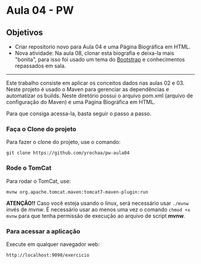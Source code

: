 # Aula 04 - PW

## Objetivos

* Criar repositorio novo para Aula 04 e uma Página Biográfica em HTML.
* Nova atividade: Na aula 08, clonar esta biografia e deixa-la mais "bonita", para isso foi usado um tema do [Bootstrap](http://getbootstrap.com.br/) e conhecimentos repassados em sala.

--------

Este trabalho consiste em aplicar os conceitos dados nas aulas 02 e 03. Neste projeto é usado o Maven para gerenciar as dependências e automatizar os builds. Neste diretório possui o arquivo pom.xml (arquivo de configuração do Maven) e uma Pagina Biográfica em HTML.

Para que consiga acessa-la, basta seguir o passo a passo.

### Faça o Clone do projeto

Para fazer o clone do projeto, use o comando:

`git clone https://github.com/yrochaa/pw-aula04`


### Rode o TomCat

Para rodar o TomCat, use:

`mvnw org.apache.tomcat.maven:tomcat7-maven-plugin:run`

**ATENÇÃO!!**
Caso você esteja usando o linux, será necessário usar `./mvnw` invés de *mvnw*.
É necessário usar ao menos uma vez o comando `chmod +x mvnw` para que tenha permissão de execução ao arquivo de script **mvnw**.

### Para acessar a aplicação

Execute em qualquer navegador web: 

`http://localhost:9090/exercicio`
